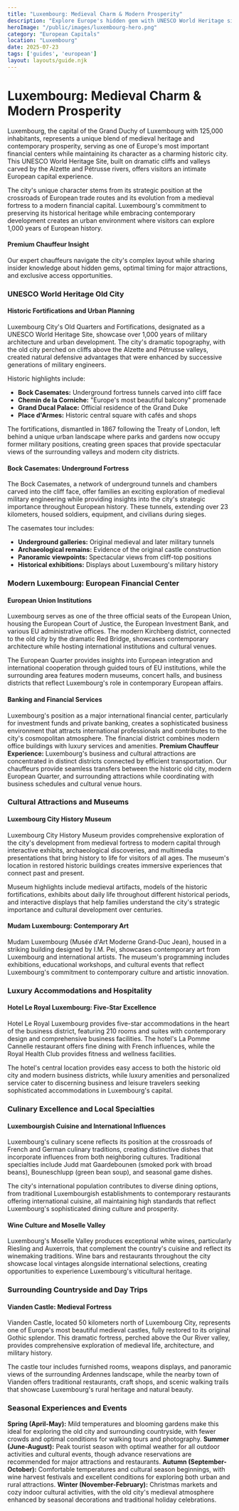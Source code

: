 ```yaml
---
title: "Luxembourg: Medieval Charm & Modern Prosperity"
description: "Explore Europe's hidden gem with UNESCO World Heritage sites, underground fortress casemates, international finance, and intimate European capital charm."
heroImage: "/public/images/luxembourg-hero.png"
category: "European Capitals"
location: "Luxembourg"
date: 2025-07-23
tags: ['guides', 'european']
layout: layouts/guide.njk
---
```


# Luxembourg: Medieval Charm & Modern Prosperity

Luxembourg, the capital of the Grand Duchy of Luxembourg with 125,000 inhabitants, represents a unique blend of medieval heritage and contemporary prosperity, serving as one of Europe's most important financial centers while maintaining its character as a charming historic city. This UNESCO World Heritage Site, built on dramatic cliffs and valleys carved by the Alzette and Pétrusse rivers, offers visitors an intimate European capital experience.

The city's unique character stems from its strategic position at the crossroads of European trade routes and its evolution from a medieval fortress to a modern financial capital. Luxembourg's commitment to preserving its historical heritage while embracing contemporary development creates an urban environment where visitors can explore 1,000 years of European history.

<div class="premium-insight">
<h4>Premium Chauffeur Insight</h4>
<p>Our expert chauffeurs navigate the city's complex layout while sharing insider knowledge about hidden gems, optimal timing for major attractions, and exclusive access opportunities.</p>
</div>


### UNESCO World Heritage Old City


#### Historic Fortifications and Urban Planning

Luxembourg City's Old Quarters and Fortifications, designated as a UNESCO World Heritage Site, showcase over 1,000 years of military architecture and urban development. The city's dramatic topography, with the old city perched on cliffs above the Alzette and Pétrusse valleys, created natural defensive advantages that were enhanced by successive generations of military engineers.

Historic highlights include:

  * **Bock Casemates:** Underground fortress tunnels carved into cliff face
  * **Chemin de la Corniche:** "Europe's most beautiful balcony" promenade
  * **Grand Ducal Palace:** Official residence of the Grand Duke
  * **Place d'Armes:** Historic central square with cafés and shops

The fortifications, dismantled in 1867 following the Treaty of London, left behind a unique urban landscape where parks and gardens now occupy former military positions, creating green spaces that provide spectacular views of the surrounding valleys and modern city districts.


#### Bock Casemates: Underground Fortress

The Bock Casemates, a network of underground tunnels and chambers carved into the cliff face, offer families an exciting exploration of medieval military engineering while providing insights into the city's strategic importance throughout European history. These tunnels, extending over 23 kilometers, housed soldiers, equipment, and civilians during sieges.

The casemates tour includes:

  * **Underground galleries:** Original medieval and later military tunnels
  * **Archaeological remains:** Evidence of the original castle construction
  * **Panoramic viewpoints:** Spectacular views from cliff-top positions
  * **Historical exhibitions:** Displays about Luxembourg's military history


### Modern Luxembourg: European Financial Center


#### European Union Institutions

Luxembourg serves as one of the three official seats of the European Union, housing the European Court of Justice, the European Investment Bank, and various EU administrative offices. The modern Kirchberg district, connected to the old city by the dramatic Red Bridge, showcases contemporary architecture while hosting international institutions and cultural venues.

The European Quarter provides insights into European integration and international cooperation through guided tours of EU institutions, while the surrounding area features modern museums, concert halls, and business districts that reflect Luxembourg's role in contemporary European affairs.


#### Banking and Financial Services

Luxembourg's position as a major international financial center, particularly for investment funds and private banking, creates a sophisticated business environment that attracts international professionals and contributes to the city's cosmopolitan atmosphere. The financial district combines modern office buildings with luxury services and amenities.
**Premium Chauffeur Experience:** Luxembourg's business and cultural attractions are concentrated in distinct districts connected by efficient transportation. Our chauffeurs provide seamless transfers between the historic old city, modern European Quarter, and surrounding attractions while coordinating with business schedules and cultural venue hours.


### Cultural Attractions and Museums


#### Luxembourg City History Museum

Luxembourg City History Museum provides comprehensive exploration of the city's development from medieval fortress to modern capital through interactive exhibits, archaeological discoveries, and multimedia presentations that bring history to life for visitors of all ages. The museum's location in restored historic buildings creates immersive experiences that connect past and present.

Museum highlights include medieval artifacts, models of the historic fortifications, exhibits about daily life throughout different historical periods, and interactive displays that help families understand the city's strategic importance and cultural development over centuries.


#### Mudam Luxembourg: Contemporary Art

Mudam Luxembourg (Musée d'Art Moderne Grand-Duc Jean), housed in a striking building designed by I.M. Pei, showcases contemporary art from Luxembourg and international artists. The museum's programming includes exhibitions, educational workshops, and cultural events that reflect Luxembourg's commitment to contemporary culture and artistic innovation.


### Luxury Accommodations and Hospitality


#### Hotel Le Royal Luxembourg: Five-Star Excellence

Hotel Le Royal Luxembourg provides five-star accommodations in the heart of the business district, featuring 210 rooms and suites with contemporary design and comprehensive business facilities. The hotel's La Pomme Cannelle restaurant offers fine dining with French influences, while the Royal Health Club provides fitness and wellness facilities.

The hotel's central location provides easy access to both the historic old city and modern business districts, while luxury amenities and personalized service cater to discerning business and leisure travelers seeking sophisticated accommodations in Luxembourg's capital.


### Culinary Excellence and Local Specialties


#### Luxembourgish Cuisine and International Influences

Luxembourg's culinary scene reflects its position at the crossroads of French and German culinary traditions, creating distinctive dishes that incorporate influences from both neighboring cultures. Traditional specialties include Judd mat Gaardebounen (smoked pork with broad beans), Bouneschlupp (green bean soup), and seasonal game dishes.

The city's international population contributes to diverse dining options, from traditional Luxembourgish establishments to contemporary restaurants offering international cuisine, all maintaining high standards that reflect Luxembourg's sophisticated dining culture and prosperity.


#### Wine Culture and Moselle Valley

Luxembourg's Moselle Valley produces exceptional white wines, particularly Riesling and Auxerrois, that complement the country's cuisine and reflect its winemaking traditions. Wine bars and restaurants throughout the city showcase local vintages alongside international selections, creating opportunities to experience Luxembourg's viticultural heritage.


### Surrounding Countryside and Day Trips


#### Vianden Castle: Medieval Fortress

Vianden Castle, located 50 kilometers north of Luxembourg City, represents one of Europe's most beautiful medieval castles, fully restored to its original Gothic splendor. This dramatic fortress, perched above the Our River valley, provides comprehensive exploration of medieval life, architecture, and military history.

The castle tour includes furnished rooms, weapons displays, and panoramic views of the surrounding Ardennes landscape, while the nearby town of Vianden offers traditional restaurants, craft shops, and scenic walking trails that showcase Luxembourg's rural heritage and natural beauty.


### Seasonal Experiences and Events
**Spring (April-May):** Mild temperatures and blooming gardens make this ideal for exploring the old city and surrounding countryside, with fewer crowds and optimal conditions for walking tours and photography.
**Summer (June-August):** Peak tourist season with optimal weather for all outdoor activities and cultural events, though advance reservations are recommended for major attractions and restaurants.
**Autumn (September-October):** Comfortable temperatures and cultural season beginnings, with wine harvest festivals and excellent conditions for exploring both urban and rural attractions.
**Winter (November-February):** Christmas markets and cozy indoor cultural activities, with the old city's medieval atmosphere enhanced by seasonal decorations and traditional holiday celebrations.

